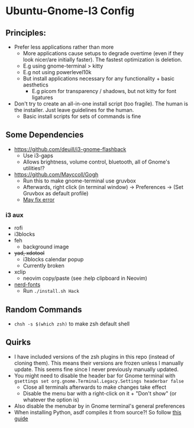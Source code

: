 # Ubuntu-Gnome-I3 Config

## Principles:
- Prefer less applications rather than more
    - More applications cause setups to degrade overtime (even if they look nicer/are initially faster). The fastest optimization is deletion.
    - E.g using gnome-terminal > kitty
    - E.g not using powerlevel10k
    - But install applications necessary for any functionality + basic aesthetics
    	- E.g picom for transparency / shadows, but not kitty for font ligatures
- Don't try to create an all-in-one install script (too fragile). The human is the installer.
  Just leave guidelines for the human.
  - Basic install scripts for sets of commands is fine

## Some Dependencies
- https://github.com/deuill/i3-gnome-flashback
  - Use i3-gaps
  - Allows brightness, volume control, bluetooth, all of Gnome's utilities!?
- https://github.com/Mayccoll/Gogh
  - Run this to make gnome-terminal use gruvbox
  - Afterwards, right click (in terminal window) -> Preferences -> (Set Gruvbox as default profile)
  - [May fix error](https://github.com/Mayccoll/Gogh/issues/203)

### i3 aux
- rofi
- i3blocks
- feh
  - background image
- ~~yad, xdotool~~
  - i3blocks calendar popup
  - Currently broken
- xclip
  - neovim copy/paste (see :help clipboard in Neovim)
- [nerd-fonts](https://github.com/ryanoasis/nerd-fonts)
  - Run `./install.sh Hack`

## Random Commands
- `chsh -s $(which zsh)` to make zsh default shell

## Quirks
- I have included versions of the zsh plugins in this repo (instead of cloning them).
  This means their versions are frozen unless I manually update. This seems fine
  since I never previously manually updated.
- You might need to disable the header bar for Gnome terminal with `gsettings set org.gnome.Terminal.Legacy.Settings headerbar false`
  - Close all terminals afterwards to make changes take effect	
  - Disable the menu bar with a right-click on it + "Don't show" (or whatever the option is)
- Also disable the menubar by in Gnome terminal's general preferences
- When installing Python, asdf compiles it from source?! So follow [this guide](https://github.com/pyenv/pyenv/wiki/Common-build-problems)
